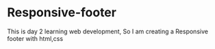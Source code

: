 # Responsive-footer
This is day 2 learning web development, So I am creating a Responsive footer with html,css
